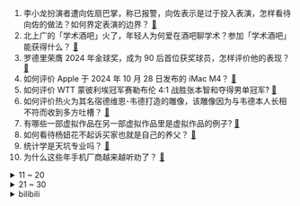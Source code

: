 1. 李小龙扮演者遭向佐扇巴掌，称已报警，向佐表示是过于投入表演，怎样看待向佐的做法？如何界定表演的边界？ [:link:](https://www.zhihu.com/question/2338550047)
2. 北上广的「学术酒吧」火了，年轻人为何爱在酒吧聊学术？参加「学术酒吧」能获得什么？ [:link:](https://www.zhihu.com/question/666541481)
3. 罗德里荣膺 2024 年金球奖，成为 90 后首位获奖球员，怎样评价他的表现？ [:link:](https://www.zhihu.com/question/2406949678)
4. 如何评价 Apple 于 2024 年 10 月 28 日发布的 iMac M4？ [:link:](https://www.zhihu.com/question/2391537017)
5. 如何评价 WTT 蒙彼利埃冠军赛勒布伦 4:1 战胜张本智和夺得男单冠军? [:link:](https://www.zhihu.com/question/2284604950)
6. 如何评价热火为其名宿德维恩-韦德打造的雕像，该雕像因为与韦德本人长相不符而收到多方吐槽？ [:link:](https://www.zhihu.com/question/2319670538)
7. 有哪些一部虚拟作品在另一部虚拟作品里是虚拟作品的例子? [:link:](https://www.zhihu.com/question/1959257570)
8. 如何看待杨妞花不起诉买家也就是自己的养父？ [:link:](https://www.zhihu.com/question/828674555)
9. 统计学是天坑专业吗？ [:link:](https://www.zhihu.com/question/511114673)
10. 为什么这些年手机厂商越来越听劝了？ [:link:](https://www.zhihu.com/question/1911117064)
<details>
<summary>11 ~ 20</summary>

11. 《关于加快完善生育支持政策体系推动建设生育友好型社会的若干措施》发布，有哪些措施？是否能有效促进生育？ [:link:](https://www.zhihu.com/question/2364199676)
12. 金球奖大反转，罗德里获奖维尼修斯无缘，皇马代表团拒绝出席颁奖典礼，如何评价？ [:link:](https://www.zhihu.com/question/2387166782)
13. 外卖员将猫从 26 楼扔下摔死，虐待动物致死需要承担什么法律责任？其行为是否构成高空抛物罪？ [:link:](https://www.zhihu.com/question/2327291117)
14. 采访很多学霸，都说不上辅导班，全靠自学，你相信吗？ [:link:](https://www.zhihu.com/question/652958729)
15. 为什么当今电子竞技中几乎没有竞速类游戏项目？ [:link:](https://www.zhihu.com/question/271021493)
16. 在中国做独立游戏有前途吗？ [:link:](https://www.zhihu.com/question/322445095)
17. 下班时碰到领导，他说「刚好你有车，现在时间还早，送我去一趟机场你」，该怎么高情商拒绝？ [:link:](https://www.zhihu.com/question/1958734307)
18. 江西多地给出生育政策「红包」，上犹县奖励三孩家庭 1.3 万元，如何看待该政策？是否能有效促进生育？ [:link:](https://www.zhihu.com/question/2313150619)
19. 张艺谋称《三体》改编难度巨大，「目前仅打算拍一部，但会尽可能通过视效展现刘慈欣的想象」，如何评价？ [:link:](https://www.zhihu.com/question/1634910547)
20. 空腹爬楼十几天为啥体重一斤不掉？ [:link:](https://www.zhihu.com/question/1777180157)
</details>
<details>
<summary>21 ~ 30</summary>

21. 为什么星铁中丹恒一直坐小孩这桌? [:link:](https://www.zhihu.com/question/2231044120)
22. 2024赛季F1墨西哥站，赛恩斯冠军，诺里斯亚军，维斯塔潘第六，如何评价本场比赛？ [:link:](https://www.zhihu.com/question/2308093307)
23. 同事之间，哪些话千万不能说？ [:link:](https://www.zhihu.com/question/472183594)
24. 为什么大学很自由却没有高中那么快乐了？ [:link:](https://www.zhihu.com/question/627742880)
25. 如何看待KAN论文被NeurIPS 2024拒稿？ [:link:](https://www.zhihu.com/question/1925527001)
26. 《 反叛的鲁路修》在06年的时候是部神作，为什么现在看来一般般? [:link:](https://www.zhihu.com/question/428751236)
27. 游蛙泳运动量是不是太小? [:link:](https://www.zhihu.com/question/459259739)
28. 《小丑 2：双重妄想》中 Lady Gaga 饰演的莉在电影中的定位是什么？ [:link:](https://www.zhihu.com/question/1032125926)
29. 曼联现主帅滕哈格离任，将由范尼暂时担当临时主帅，如何评论滕哈格的时代？后滕哈格时代的曼联将何去何从？ [:link:](https://www.zhihu.com/question/2376696049)
30. 如何评价电影《变形金刚：起源》？ [:link:](https://www.zhihu.com/question/667339584)
</details><details>
<summary>bilibili</summary>

</details>